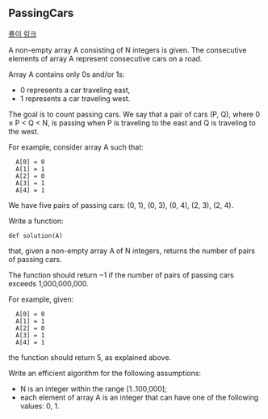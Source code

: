 ## PassingCars
[풀이 링크](https://app.codility.com/demo/results/trainingJASZBU-D79/)

A non-empty array A consisting of N integers is given. The consecutive elements of array A represent consecutive cars on a road.

Array A contains only 0s and/or 1s:

- 0 represents a car traveling east,
- 1 represents a car traveling west.

The goal is to count passing cars. We say that a pair of cars (P, Q), where 0 ≤ P < Q < N, is passing when P is traveling to the east and Q is traveling to the west.

For example, consider array A such that:
```
  A[0] = 0
  A[1] = 1
  A[2] = 0
  A[3] = 1
  A[4] = 1
```
We have five pairs of passing cars: (0, 1), (0, 3), (0, 4), (2, 3), (2, 4).

Write a function:
```
def solution(A)
```
that, given a non-empty array A of N integers, returns the number of pairs of passing cars.

The function should return −1 if the number of pairs of passing cars exceeds 1,000,000,000.

For example, given:
```
  A[0] = 0
  A[1] = 1
  A[2] = 0
  A[3] = 1
  A[4] = 1
```
the function should return 5, as explained above.

Write an efficient algorithm for the following assumptions:

- N is an integer within the range [1..100,000];
- each element of array A is an integer that can have one of the following values: 0, 1.
